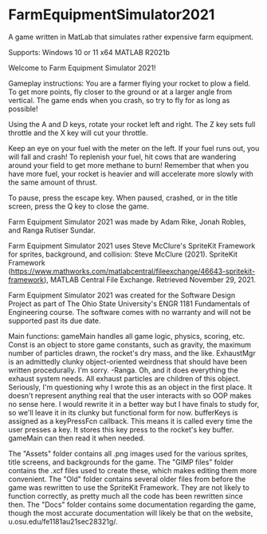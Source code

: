 # FarmEquipmentSimulator2021
A game written in MatLab that simulates rather expensive farm equipment.

Supports:
Windows 10 or 11 x64
MATLAB R2021b

Welcome to Farm Equipment Simulator 2021!

Gameplay instructions:
You are a farmer flying your rocket to plow a field. To get more points, fly closer to the ground or at a larger angle from vertical.
The game ends when you crash, so try to fly for as long as possible!

Using the A and D keys, rotate your rocket left and right.
The Z key sets full throttle and the X key will cut your throttle.

Keep an eye on your fuel with the meter on the left. If your fuel runs out, you will fall and crash!
To replenish your fuel, hit cows that are wandering around your field to get more methane to burn!
Remember that when you have more fuel, your rocket is heavier and will accelerate more slowly with the same amount of thrust.

To pause, press the escape key. When paused, crashed, or in the title screen, press the Q key to close the game.

Farm Equipment Simulator 2021 was made by Adam Rike, Jonah Robles, and Ranga Rutiser Sundar.

Farm Equipment Simulator 2021 uses Steve McClure's SpriteKit Framework for sprites, background, and collision:
Steve McClure (2021). SpriteKit Framework (https://www.mathworks.com/matlabcentral/fileexchange/46643-spritekit-framework), MATLAB Central File Exchange. Retrieved November 29, 2021.

Farm Equipment Simulator 2021 was created for the Software Design Project as part of The Ohio State University's ENGR 1181 Fundamentals of Engineering course. The software comes with no warranty and will not be supported past its due date.

Main functions:
gameMain handles all game logic, physics, scoring, etc.
Const is an object to store game constants, such as gravity, the maximum number of particles drawn, the rocket's dry mass, and the like.
ExhaustMgr is an admittedly clunky object-oriented weirdness that should have been written procedurally. I'm sorry. -Ranga. Oh, and it does everything the exhaust system needs. All exhaust particles are children of this object.
Seriously, I'm questioning why I wrote this as an object in the first place. It doesn't represent anything real that the user interacts with so OOP makes no sense here. 
I would rewrite it in a better way but I have finals to study for, so we'll leave it in its clunky but functional form for now.
bufferKeys is assigned as a keyPressFcn callback. This means it is called every time the user presses a key. It stores this key press to the rocket's key buffer. gameMain can then read it when needed.

The "Assets" folder contains all .png images used for the various sprites, title screens, and backgrounds for the game.
The "GIMP files" folder contains the .xcf files used to create these, which makes editing them more convenient.
The "Old" folder contains several older files from before the game was rewritten to use the SpriteKit Framework. They are not likely to function correctly, as pretty much all the code has been rewritten since then.
The "Docs" folder contains some documentation regarding the game, though the most accurate documentation will likely be that on the website, u.osu.edu/fe1181au21sec28321g/.

